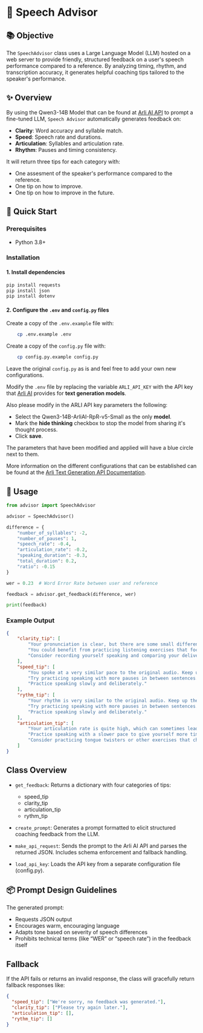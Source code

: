 # 🧠 Speech Advisor

## 📚 Objective

The `SpeechAdvisor` class uses a Large Language Model (LLM) hosted on a web server to provide friendly, structured feedback on a user's speech performance compared to a reference. By analyzing timing, rhythm, and transcription accuracy, it generates helpful coaching tips tailored to the speaker's performance.

## ✨ Overview

By using the Qwen3-14B Model that can be found at [Arli AI API](https://www.arliai.com/) to prompt a fine-tuned LLM, `Speech Advisor` automatically generates feedback on:

- **Clarity**: Word accuracy and syllable match.
- **Speed**: Speech rate and durations.
- **Articulation**: Syllables and articulation rate.
- **Rhythm**: Pauses and timing consistency.

It will return three tips for each category with:
- One assesment of the speaker's performance compared to the reference.
- One tip on how to improve.
- One tip on how to improve in the future.

## 🚀 Quick Start

### Prerequisites

- Python 3.8+

### Installation

#### 1. **Install dependencies**

```bash
pip install requests
pip install json
pip install dotenv
```
#### 2. **Configure the `.env` and `config.py` files**

Create a copy of the `.env.example` file with:

```bash
    cp .env.example .env
```

Create a copy of the `config.py` file with:

```bash
    cp config.py.example config.py
```

Leave the original `config.py` as is and feel free to add your own new configurations.

Modify the `.env` file by replacing the variable `ARLI_API_KEY` with the API key 
that [Arli AI](https://www.arliai.com/) provides for **text generation models**.

Also please modify in the ARLI API key parameters the following:
- Select the Qwen3-14B-ArliAI-RpR-v5-Small as the only **model**.
- Mark the **hide thinking** checkbox to stop the model from sharing it's thought process.
- Click **save**.

The parameters that have been modified and applied will have a blue circle next to them.

More information on the different configurations that can be established can be found 
at the 
[Arli Text Generation API Documentation](https://www.arliai.com/docs?lang=en&_gl=1*5wid9d*_up*MQ..*_ga*MzY2ODIwNjcxLjE3NTM1NjQ3Nzk.*_ga_7X1GX4PZG5*czE3NTM1NjQ3NzgkbzEkZzEkdDE3NTM1NjQ3OTEkajQ3JGwwJGgw). 

## 🚀 Usage
```python
from advisor import SpeechAdvisor

advisor = SpeechAdvisor()

difference = {
    "number_of_syllables": -2,
    "number_of_pauses": 1,
    "speech_rate": -0.4,
    "articulation_rate": -0.2,
    "speaking_duration": -0.3,
    "total_duration": 0.2,
    "ratio": -0.15
}

wer = 0.23  # Word Error Rate between user and reference

feedback = advisor.get_feedback(difference, wer)

print(feedback)
```

### Example Output
```json
{
    "clarity_tip": [
        "Your pronunciation is clear, but there are some small differences compared to the original audio. Listen carefully to yourself and pay attention to any mistakes you make.",
        "You could benefit from practicing listening exercises that focus on clarity.",
        "Consider recording yourself speaking and comparing your delivery to the original audio."
    ],
    "speed_tip": [
        "You spoke at a very similar pace to the original audio. Keep up the good work!",
        "Try practicing speaking with more pauses in between sentences.",
        "Practice speaking slowly and deliberately."
    ],
    "rythm_tip": [
        "Your rhythm is very similar to the original audio. Keep up the good work!",
        "Try practicing speaking with more pauses in between sentences.",
        "Practice speaking slowly and deliberately."
    ],
    "articulation_tip": [
        "Your articulation rate is quite high, which can sometimes lead to confusion. Try focusing on enunciating each word clearly.",
        "Practice speaking with a slower pace to give yourself more time to think about how you're pronouncing words.",
        "Consider practicing tongue twisters or other exercises that challenge your ability to articulate sounds."
    ]
}
```

## Class Overview

- `get_feedback`: Returns a dictionary with four categories of tips: 
  - speed_tip
  - clarity_tip
  - articulation_tip
  - rythm_tip

- `create_prompt`: Generates a prompt formatted to elicit structured coaching feedback from the LLM.

- `make_api_request`: Sends the prompt to the Arli AI API and parses the returned JSON. Includes schema enforcement and fallback handling.

- `load_api_key`: Loads the API key from a separate configuration file (config.py).

## 📦 Prompt Design Guidelines
The generated prompt:
- Requests JSON output
- Encourages warm, encouraging language
- Adapts tone based on severity of speech differences
- Prohibits technical terms (like “WER” or “speech rate”) in the feedback itself

## Fallback
If the API fails or returns an invalid response, the class will gracefully return fallback responses like:

```json
{
  "speed_tip": ["We're sorry, no feedback was generated."],
  "clarity_tip": ["Please try again later."],
  "articulation_tip": [],
  "rythm_tip": []
}
```